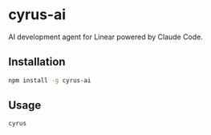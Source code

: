 # cyrus-ai

AI development agent for Linear powered by Claude Code.

## Installation

```bash
npm install -g cyrus-ai
```

## Usage

```bash
cyrus
```